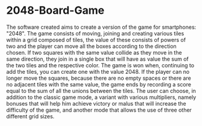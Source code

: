 # 2048-Board-Game
The software created aims to create a version of the game for smartphones: "2048". The game consists of moving, joining and creating various tiles within a grid composed of tiles, the value of these consists of powers of two and the player can move all the boxes according to the direction chosen. If two squares with the same value collide as they move in the same direction, they join in a single box that will have as value the sum of the two tiles and the respective color. The game is won when, continuing to add the tiles, you can create one with the value 2048. If the player can no longer move the squares, because there are no empty spaces or there are no adjacent tiles with the same value, the game ends by recording a score equal to the sum of all the unions between the tiles. The user can choose, in addition to the classic game mode, a variant with various multipliers, namely bonuses that will help him achieve victory or malus that will increase the difficulty of the game, and another mode that allows the use of three other different grid sizes.
